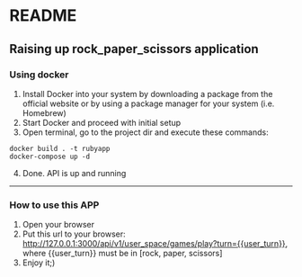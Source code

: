 # README

## Raising up rock_paper_scissors application

### Using docker

1. Install Docker into your system by downloading a package from the official website or by using a package manager for your system (i.e. Homebrew)
2. Start Docker and proceed with initial setup
3. Open terminal, go to the project dir and execute these commands:
```
docker build . -t rubyapp
docker-compose up -d
```
4. Done. API is up and running

---

### How to use this APP

1. Open your browser
2. Put this url to your browser: http://127.0.0.1:3000/api/v1/user_space/games/play?turn={{user_turn}}, where {{user_turn}} must be in [rock, paper, scissors]
3. Enjoy it;)
